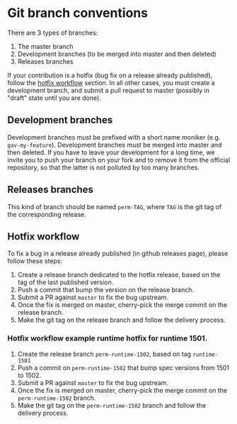 # Git branch conventions

There are 3 types of branches:

1. The master branch
2. Development branches (to be merged into master and then deleted)
3. Releases branches

If your contribution is a hotfix (bug fix on a release already published), follow the
[hotfix workflow](#hotfix-workflow) section.
In all other cases, you must create a development branch, and submit a pull request to
master (possibly in "draft" state until you are done).

## Development branches

Development branches must be prefixed with a short name moniker (e.g. `gav-my-feature`).
Development branches must be merged into master and then deleted.
If you have to leave your development for a long time, we invite you to push your branch on your
fork and to remove it from the official repository, so that the latter is not polluted by
too many branches.

## Releases branches

This kind of branch should be named `perm-TAG`, where `TAG` is the git tag of the corresponding
release.

## Hotfix workflow

To fix a bug in a release already published (in github releases page), please follow these steps:

1. Create a release branch dedicated to the hotfix release, based on the tag of the last published
version.
1. Push a commit that bump the version on the release branch.
1. Submit a PR against `master` to fix the bug upstream.
1. Once the fix is merged on master, cherry-pick the merge commit on the release branch.
1. Make the git tag on the release branch and follow the delivery process.

### Hotfix workflow example runtime hotfix for runtime 1501. 

1. Create the release branch `perm-runtime-1502`, based on tag `runtime-1501`
1. Push a commit on `perm-runtime-1502` that bump spec versions from 1501 to 1502.
1. Submit a PR against `master` to fix the bug upstream.
1. Once the fix is merged on master, cherry-pick the merge commit on the `perm-runtime-1502` branch.
1. Make the git tag on the `perm-runtime-1502` branch and follow the delivery process.

